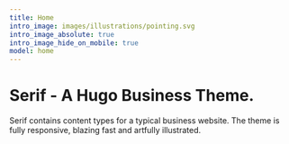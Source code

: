 ```yaml
---
title: Home
intro_image: images/illustrations/pointing.svg
intro_image_absolute: true
intro_image_hide_on_mobile: true
model: home
---
```


# Serif - A Hugo Business Theme.

Serif contains content types for a typical business website. The theme is fully responsive, blazing fast and artfully illustrated.
